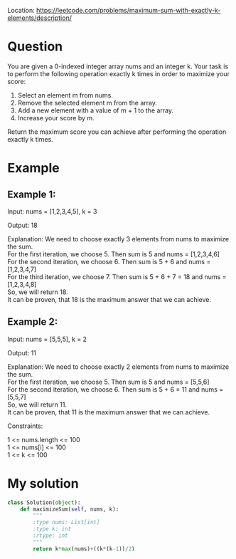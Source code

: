 Location: https://leetcode.com/problems/maximum-sum-with-exactly-k-elements/description/
# Question
You are given a 0-indexed integer array nums and an integer k. Your task is to perform the following operation exactly k times in order to maximize your score:

1. Select an element m from nums.
2. Remove the selected element m from the array.
3. Add a new element with a value of m + 1 to the array.
4. Increase your score by m.

Return the maximum score you can achieve after performing the operation exactly k times.
 
# Example

## Example 1:

Input: nums = [1,2,3,4,5], k = 3

Output: 18

Explanation: We need to choose exactly 3 elements from nums to maximize the sum.\
For the first iteration, we choose 5. Then sum is 5 and nums = [1,2,3,4,6]\
For the second iteration, we choose 6. Then sum is 5 + 6 and nums = [1,2,3,4,7]\
For the third iteration, we choose 7. Then sum is 5 + 6 + 7 = 18 and nums = [1,2,3,4,8]\
So, we will return 18.\
It can be proven, that 18 is the maximum answer that we can achieve.

## Example 2:

Input: nums = [5,5,5], k = 2

Output: 11

Explanation: We need to choose exactly 2 elements from nums to maximize the sum.\
For the first iteration, we choose 5. Then sum is 5 and nums = [5,5,6]\
For the second iteration, we choose 6. Then sum is 5 + 6 = 11 and nums = [5,5,7]\
So, we will return 11.\
It can be proven, that 11 is the maximum answer that we can achieve.

Constraints:

1 <= nums.length <= 100\
1 <= nums[i] <= 100\
1 <= k <= 100
 

# My solution 
```python
class Solution(object):
    def maximizeSum(self, nums, k):
        """
        :type nums: List[int]
        :type k: int
        :rtype: int
        """
        return k*max(nums)+((k*(k-1))/2)
        
```
